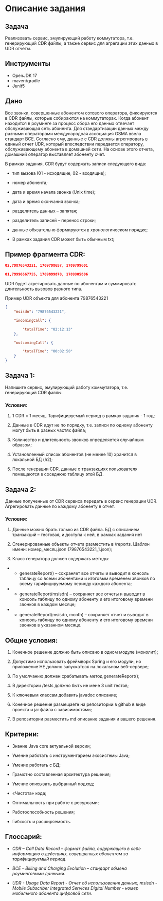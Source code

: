 # Описание задания
## Задача
Реализовать сервис, эмулирующий работу коммутатора, т.е. генерирующий CDR файлы, а также сервис для агрегации этих данных в UDR отчёты.
## Инструменты
* OpenJDK 17  
* maven/gradle  
* Junit5
## Дано
Все звонки, совершенные абонентом сотового оператора, фиксируются в CDR файлы, которые собираются на коммутаторах. Когда абонент находится в роуминге за процесс сбора его данных отвечает обслуживающая сеть абонента. Для стандартизации данных между разными операторами международная ассоциация GSMA ввела стандарт BCE. Согласно ему, данные с CDR должны агрегировать в единый отчет UDR, который впоследствии передается оператору, обслуживающему абонента в домашней сети. На основе этого отчета, домашний оператор выставляет абоненту счет.  

В рамках задания, CDR будут содержать записи следующего вида:  

* тип вызова (01 - исходящие, 02 - входящие);  

* номер абонента;  

* дата и время начала звонка (Unix time);  

* дата и время окончания звонка;  

* разделитель данных – запятая;  

* разделитель записей – перенос строки;  

* данные обязательно формируются в хронологическом порядке;  

* В рамках задания CDR может быть обычным txt;  

## Пример фрагмента CDR:
```json
02,79876543221, 1709798657, 1709799601  

01,79996667755, 1709899870, 1709905806
```

UDR будет агрегировать данные по абонентам и суммировать длительность вызовов разного типа.  

Пример UDR объекта для абонента 79876543221   

```json
{
    "msisdn": "79876543221",  

    "incomingCall": {  

        "totalTime": "02:12:13"
    },  

    "outcomingCall": {  

        "totalTime": "00:02:50"
    }
}
```  
## Задача 1:
Напишите сервис, эмулирующий работу коммутатора, т.е. генерирующий CDR файлы.  

### Условия:
1.  1 CDR = 1 месяц. Тарифицируемый период в рамках задания - 1 год; 

2.  Данные в CDR идут не по порядку, т.е. записи по одному абоненту могут быть в разных частях файла; 

3. Количество и длительность звонков определяется случайным образом;  

4. Установленный список абонентов (не менее 10) хранится в локальной БД (h2);  

5. После генерации CDR, данные о транзакциях пользователя помещаются в соседнюю таблицу этой БД.  

## Задача 2:
Данные полученные от CDR сервиса передать в сервис генерации UDR. Агрегировать данные по каждому абоненту в отчет.  

### Условия:
1.  Данные можно брать только из CDR файла. БД с описанием транзакций – тестовая, и доступа к ней, в рамках задания нет  

2. Сгенерированные объекты отчета разместить в /reports.
Шаблон имени: номер_месяц.json (79876543221_1.json);  

3.  Класс генератора должен содержать методы:   

* + generateReport() – сохраняет все отчеты и выводит в консоль таблицу со всеми абонентами и итоговым временем звонков по всему тарифицируемому периоду каждого абонента;  

 * + generateReport(msisdn) – сохраняет все отчеты и выводит в консоль таблицу по одному абоненту и его итоговому времени звонков в каждом месяце;
 * + generateReport(msisdn, month) – сохраняет отчет и выводит в консоль таблицу по одному абоненту и его итоговому времени звонков в указанном месяце.  
## Общие условия:
1.  Конечное решение должно быть описано в одном модуле (монолит);  
2. Допустимо использовать фреймворк Spring и его модули, но приложение НЕ должно запускаться на локальном веб-сервере;  

3. По умолчанию должен срабатывать метод generateReport();  

4. В директории /tests должно быть не мене 3 unit тестов;  

5. К ключевым классам добавить javadoc описание;  

6. Конечное решение размещаете на репозитории в github в виде проекта и jar файла с зависимостями;  

7. В репозитории разместить md описание задания и вашего решения.

## Критерии:
* Знание Java core актуальной версии; 

* Умение работать с инструментарием экосистемы Java; 

* Умение работать с БД; 

* Грамотно составленная архитектура решения; 

* Умение описывать выбранный подход; 

* «Чистота» кода; 

* Оптимальность при работе с ресурсами;  

* Работоспособность решения;  

* Гибкость и расширяемость.  
## Глоссарий:
* _CDR – Call Data Record – формат файла, содержащего в себе информацию о действиях, совершенных абонентом за тарифицируемый период._  

* _BCE – Billing and Charging Evolution – стандарт обмена роуминговыми данными._  

* _UDR - Usage Data Report - Отчет об использовании данных;
msisdn  - Mobile Subscriber Integrated Services Digital Number - номер мобильного абонента цифровой сети._ 










